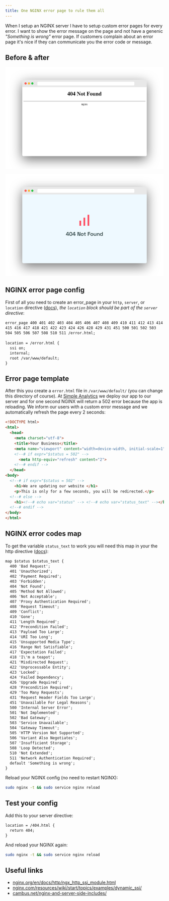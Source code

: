 ```yaml
---
title: One NGINX error page to rule them all
---
```


When I setup an NGINX server I have to setup custom error pages for every error. I want to show the error message on the page and not have a genenic _"Something is wrong"_ error page. If customers complain about an error page it's nice if they can communicate you the error code or message.

## Before & after

![](/images/posts/nginx-error-page/404-default.png)

![](/images/posts/nginx-error-page/404-styled.png)

## NGINX error page config

First of all you need to create an error_page in your `http`, `server`, or `location` directive ([docs](https://nginx.org/en/docs/http/ngx_http_core_module.html#error_page)), _the `location` block should be part of the `server` directive_:

```nginx
error_page 400 401 402 403 404 405 406 407 408 409 410 411 412 413 414 415 416 417 418 421 422 423 424 426 428 429 431 451 500 501 502 503 504 505 506 507 508 510 511 /error.html;

location = /error.html {
  ssi on;
  internal;
  root /var/www/default;
}
```

## Error page template

After this you create a `error.html` file in `/var/www/default/` (you can change this directory of course). At [Simple Analytics](https://simpleanalytics.io/?ref=blog.adriaan.io) we deploy our app to our server and for one second NGINX will return a 502 error because the app is reloading. We inform our users with a custom error message and we automatically refresh the page every 2 seconds:

```html
<!DOCTYPE html>
<html>
  <head>
    <meta charset="utf-8">
    <title>Your Business</title>
    <meta name="viewport" content="width=device-width, initial-scale=1">
    <!--# if expr="$status = 502" -->
      <meta http-equiv="refresh" content="2">
    <!--# endif -->
  </head>
<body>
  <!--# if expr="$status = 502" -->
    <h1>We are updating our website </h1>
    <p>This is only for a few seconds, you will be redirected.</p>
  <!--# else -->
    <h1><!--# echo var="status" --> <!--# echo var="status_text" --></h1>
  <!--# endif -->
</body>
</html>
```

## NGINX error codes map

To get the variable `status_text` to work you will need this map in your the http directive ([docs](https://nginx.org/en/docs/http/ngx_http_map_module.html)):

```nginx
map $status $status_text {
  400 'Bad Request';
  401 'Unauthorized';
  402 'Payment Required';
  403 'Forbidden';
  404 'Not Found';
  405 'Method Not Allowed';
  406 'Not Acceptable';
  407 'Proxy Authentication Required';
  408 'Request Timeout';
  409 'Conflict';
  410 'Gone';
  411 'Length Required';
  412 'Precondition Failed';
  413 'Payload Too Large';
  414 'URI Too Long';
  415 'Unsupported Media Type';
  416 'Range Not Satisfiable';
  417 'Expectation Failed';
  418 'I\'m a teapot';
  421 'Misdirected Request';
  422 'Unprocessable Entity';
  423 'Locked';
  424 'Failed Dependency';
  426 'Upgrade Required';
  428 'Precondition Required';
  429 'Too Many Requests';
  431 'Request Header Fields Too Large';
  451 'Unavailable For Legal Reasons';
  500 'Internal Server Error';
  501 'Not Implemented';
  502 'Bad Gateway';
  503 'Service Unavailable';
  504 'Gateway Timeout';
  505 'HTTP Version Not Supported';
  506 'Variant Also Negotiates';
  507 'Insufficient Storage';
  508 'Loop Detected';
  510 'Not Extended';
  511 'Network Authentication Required';
  default 'Something is wrong';
}
```

Reload your NGINX config (no need to restart NGINX):

```bash
sudo nginx -t && sudo service nginx reload
```

## Test your config

Add this to your server directive:

```
location = /404.html {
  return 404;
}
```

And reload your NGINX again:

```bash
sudo nginx -t && sudo service nginx reload
```

## Useful links

 - [nginx.org/en/docs/http/ngx_http_ssi_module.html](https://nginx.org/en/docs/http/ngx_http_ssi_module.html)
 - [nginx.com/resources/wiki/start/topics/examples/dynamic_ssi/](https://www.nginx.com/resources/wiki/start/topics/examples/dynamic_ssi/)
 - [cambus.net/nginx-and-server-side-includes/](https://www.cambus.net/nginx-and-server-side-includes/)
